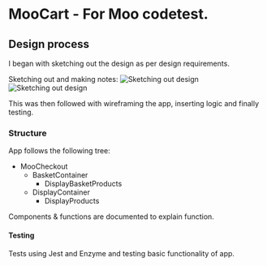 # MooCart - For Moo codetest. 

## Design process

I began with sketching out the design as per design requirements.

Sketching out and making notes:
![Sketching out design](https://github.com/shtekhler/MooCart/blob/master/imagesReadme/IMG_20171019_164549.jpg?raw=true "Sketching out App Design 1")
![Sketching out design](https://github.com/shtekhler/MooCart/blob/master/imagesReadme/IMG_20171019_164606.jpg?raw=true "Sketching out App Design 2")

This was then followed with wireframing the app, inserting logic and finally testing. 

### Structure

App follows the following tree:

- MooCheckout
  - BasketContainer
    - DisplayBasketProducts
  - DisplayContainer
    - DisplayProducts

Components & functions are documented to explain function.

#### Testing

Tests using Jest and Enzyme and testing basic functionality of app. 

